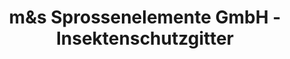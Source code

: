 ---
title: "m&s Sprossenelemente GmbH - Insektenschutzgitter"
url: /bueren/munds-sprossenelemente-gmbh-insektenschutzgitter/
shop: Eisenwaren
---
